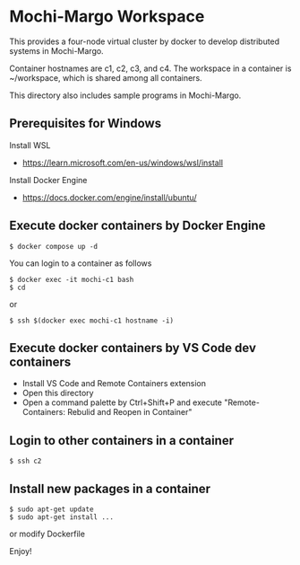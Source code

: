 # Mochi-Margo Workspace

This provides a four-node virtual cluster by docker to develop
distributed systems in Mochi-Margo.

Container hostnames are c1, c2, c3, and c4.
The workspace in a container is ~/workspace,
which is shared among all containers.

This directory also includes sample programs in Mochi-Margo.

## Prerequisites for Windows

Install WSL
- https://learn.microsoft.com/en-us/windows/wsl/install

Install Docker Engine
- https://docs.docker.com/engine/install/ubuntu/

## Execute docker containers by Docker Engine

    $ docker compose up -d

You can login to a container as follows

    $ docker exec -it mochi-c1 bash
    $ cd

or

    $ ssh $(docker exec mochi-c1 hostname -i)

## Execute docker containers by VS Code dev containers

- Install VS Code and Remote Containers extension
- Open this directory
- Open a command palette by Ctrl+Shift+P and execute "Remote-Containers: Rebulid and Reopen in Container"

## Login to other containers in a container

    $ ssh c2

## Install new packages in a container

    $ sudo apt-get update
    $ sudo apt-get install ...

or modify Dockerfile

Enjoy!

